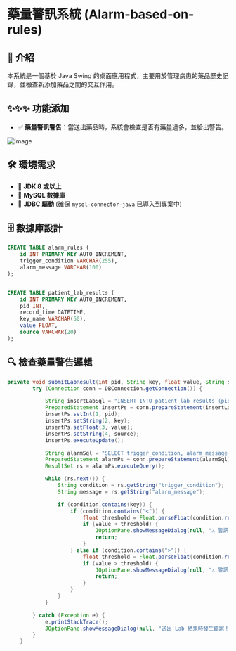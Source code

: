 # 藥量警訊系統 (Alarm-based-on-rules)

## 📖 介紹

本系統是一個基於 Java Swing 的桌面應用程式，主要用於管理病患的藥品歷史記錄，並檢查新添加藥品之間的交互作用。

## ✨✨✨ 功能添加
- ✅ **藥量警訊警告**：當送出藥品時，系統會檢查是否有藥量過多，並給出警告。

![image](https://github.com/user-attachments/assets/bc4f3eb7-fc7c-45b2-9978-6451ce7219a2)

## 🛠 環境需求

- 🔹 **JDK 8 或以上**
- 🔹 **MySQL 數據庫**
- 🔹 **JDBC 驅動** (確保 `mysql-connector-java` 已導入到專案中)


## 🗄 數據庫設計

```sql
CREATE TABLE alarm_rules (
    id INT PRIMARY KEY AUTO_INCREMENT,
    trigger_condition VARCHAR(255),
    alarm_message VARCHAR(100)
);


CREATE TABLE patient_lab_results (
    id INT PRIMARY KEY AUTO_INCREMENT,
    pid INT,
    record_time DATETIME,
    key_name VARCHAR(50),
    value FLOAT,
    source VARCHAR(20)
);

```

## 🔍 檢查藥量警告邏輯

```java
private void submitLabResult(int pid, String key, float value, String source) {
	    try (Connection conn = DBConnection.getConnection()) {

	        String insertLabSql = "INSERT INTO patient_lab_results (pid, record_time, key_name, value, source) VALUES (?, NOW(), ?, ?, ?)";
	        PreparedStatement insertPs = conn.prepareStatement(insertLabSql);
	        insertPs.setInt(1, pid);
	        insertPs.setString(2, key);
	        insertPs.setFloat(3, value);
	        insertPs.setString(4, source);
	        insertPs.executeUpdate();

	        String alarmSql = "SELECT trigger_condition, alarm_message FROM alarm_rules";
	        PreparedStatement alarmPs = conn.prepareStatement(alarmSql);
	        ResultSet rs = alarmPs.executeQuery();

	        while (rs.next()) {
	            String condition = rs.getString("trigger_condition");
	            String message = rs.getString("alarm_message");

	            if (condition.contains(key)) {
	                if (condition.contains("<")) {
	                    float threshold = Float.parseFloat(condition.replaceAll("[^0-9.]", ""));
	                    if (value < threshold) {
	                        JOptionPane.showMessageDialog(null, "⚠️ 警訊觸發：" + message + "（" + key + " = " + value + "）");
	                        return;
	                    }
	                } else if (condition.contains(">")) {
	                    float threshold = Float.parseFloat(condition.replaceAll("[^0-9.]", ""));
	                    if (value > threshold) {
	                        JOptionPane.showMessageDialog(null, "⚠️ 警訊觸發：" + message + "（" + key + " = " + value + "）");
	                        return;
	                    }
	                }
	            }
	        }

	    } catch (Exception e) {
	        e.printStackTrace();
	        JOptionPane.showMessageDialog(null, "送出 Lab 結果時發生錯誤！");
	    }
	}
```

